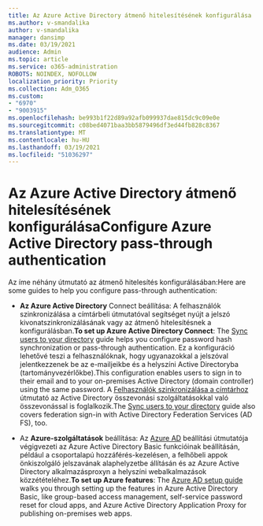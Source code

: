```yaml
---
title: Az Azure Active Directory átmenő hitelesítésének konfigurálása
ms.author: v-smandalika
author: v-smandalika
manager: dansimp
ms.date: 03/19/2021
audience: Admin
ms.topic: article
ms.service: o365-administration
ROBOTS: NOINDEX, NOFOLLOW
localization_priority: Priority
ms.collection: Adm_O365
ms.custom:
- "6970"
- "9003915"
ms.openlocfilehash: be993b1f22d89a92afb099937dae815dc9c09e0e
ms.sourcegitcommit: c08bed4071baa3bb5879496df3ed44fb828c8367
ms.translationtype: MT
ms.contentlocale: hu-HU
ms.lasthandoff: 03/19/2021
ms.locfileid: "51036297"
---
```

# <a name="configure-azure-active-directory-pass-through-authentication"></a><span data-ttu-id="64a06-102">Az Azure Active Directory átmenő hitelesítésének konfigurálása</span><span class="sxs-lookup"><span data-stu-id="64a06-102">Configure Azure Active Directory pass-through authentication</span></span>

<span data-ttu-id="64a06-103">Az íme néhány útmutató az átmenő hitelesítés konfigurálásában:</span><span class="sxs-lookup"><span data-stu-id="64a06-103">Here are some guides to help you configure pass-through authentication:</span></span>

- <span data-ttu-id="64a06-104">**Az Azure Active Directory** Connect [](https://admin.microsoft.com/AdminPortal/Home) beállítása: A felhasználók szinkronizálása a címtárbeli útmutatóval segítséget nyújt a jelszó kivonatszinkronizálásának vagy az átmenő hitelesítésnek a konfigurálásban.</span><span class="sxs-lookup"><span data-stu-id="64a06-104">**To set up Azure Active Directory Connect**: The [Sync users to your directory](https://admin.microsoft.com/AdminPortal/Home) guide helps you configure password hash synchronization or pass-through authentication.</span></span> <span data-ttu-id="64a06-105">Ez a konfiguráció lehetővé teszi a felhasználóknak, hogy ugyanazokkal a jelszóval jelentkezzenek be az e-mailjeikbe és a helyszíni Active Directoryba (tartományvezérlőkbe).</span><span class="sxs-lookup"><span data-stu-id="64a06-105">This configuration enables users to sign in to their email and to your on-premises Active Directory (domain controller) using the same password.</span></span>  <span data-ttu-id="64a06-106">A [Felhasználók szinkronizálása a címtárhoz](https://admin.microsoft.com/AdminPortal/Home) útmutató az Active Directory összevonási szolgáltatásokkal való összevonással is foglalkozik.</span><span class="sxs-lookup"><span data-stu-id="64a06-106">The [Sync users to your directory](https://admin.microsoft.com/AdminPortal/Home) guide also covers federation sign-in with Active Directory Federation Services (AD FS), too.</span></span>

- <span data-ttu-id="64a06-107">Az **Azure-szolgáltatások** beállítása: Az [Azure AD](https://admin.microsoft.com/adminportal/home#/modernonboarding/azureadsetup) beállítási útmutatója végigvezeti az Azure Active Directory Basic funkcióinak beállításán, például a csoportalapú hozzáférés-kezelésen, a felhőbeli appok önkiszolgáló jelszavának alaphelyzetbe állításán és az Azure Active Directory alkalmazásproxyn a helyszíni webalkalmazások közzétételéhez.</span><span class="sxs-lookup"><span data-stu-id="64a06-107">**To set up Azure features**: The [Azure AD setup guide](https://admin.microsoft.com/adminportal/home#/modernonboarding/azureadsetup) walks you through setting up the features in Azure Active Directory Basic, like group-based access management, self-service password reset for cloud apps, and Azure Active Directory Application Proxy for publishing on-premises web apps.</span></span>


